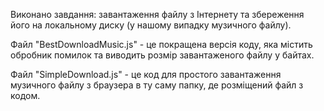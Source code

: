 Виконано завдання: завантаження файлу з Інтернету та збереження його на локальному диску (у нашому випадку музичного файлу).


Файл "BestDownloadMusic.js" - це покращена версія коду, яка містить обробник помилок та виводить розмір завантаженого файлу у байтах.

Файл "SimpleDownload.js" - це код для простого завантаження музичного файлу з браузера в ту саму папку, де розміщений файл з кодом.
